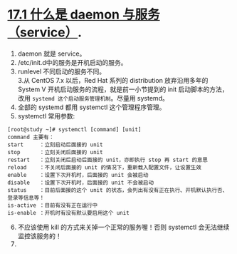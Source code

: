 # [17.1 什么是 daemon 与服务 （service）](https://wizardforcel.gitbooks.io/vbird-linux-basic-4e/content/148.html).     

1. daemon 就是 service。    
1. /etc/init.d中的服务是开机启动的服务。      
2. runlevel 不同启动的服务不同。      
3.从 CentOS 7.x 以后，Red Hat 系列的 distribution 放弃沿用多年的 System V 开机启动服务的流程，就是前一小节提到的 init 启动脚本的方法， 改用 `systemd 这个启动服务管理机制`。尽量用 systemd。        
4. 全部的 systemd 都用 systemctl 这个管理程序管理。    
5. systemctl 常用参数:      
```
[root@study ~]# systemctl [command] [unit]
command 主要有：
start     ：立刻启动后面接的 unit
stop      ：立刻关闭后面接的 unit
restart   ：立刻关闭后启动后面接的 unit，亦即执行 stop 再 start 的意思
reload    ：不关闭后面接的 unit 的情况下，重新载入配置文件，让设置生效
enable    ：设置下次开机时，后面接的 unit 会被启动
disable   ：设置下次开机时，后面接的 unit 不会被启动
status    ：目前后面接的这个 unit 的状态，会列出有没有正在执行、开机默认执行否、登录等信息等！
is-active ：目前有没有正在运行中
is-enable ：开机时有没有默认要启用这个 unit
```

6. 不应该使用 kill 的方式来关掉一个正常的服务喔！否则 systemctl 会无法继续监控该服务的！ 
7. 
    
 